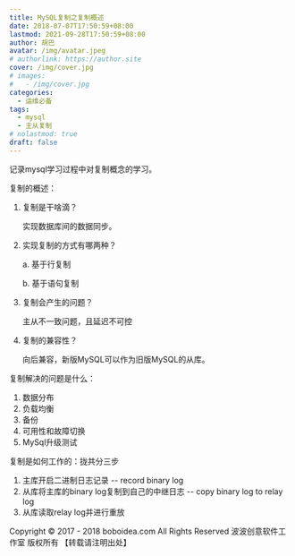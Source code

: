 ```yaml
---
title: MySQL复制之复制概述
date: 2018-07-07T17:50:59+08:00
lastmod: 2021-09-28T17:50:59+08:00
author: 胡巴
avatar: /img/avatar.jpeg
# authorlink: https://author.site
cover: /img/cover.jpg
# images:
#   - /img/cover.jpg
categories:
  - 运维必备
tags:
  - mysql
  - 主从复制
# nolastmod: true
draft: false
---
```


记录mysql学习过程中对复制概念的学习。

<!--more-->

复制的概述：

1. 复制是干啥滴？

   实现数据库间的数据同步。

2. 实现复制的方式有哪两种？

    a. 基于行复制

    b. 基于语句复制

3. 复制会产生的问题？

    主从不一致问题，且延迟不可控

4. 复制的兼容性？

    向后兼容，新版MySQL可以作为旧版MySQL的从库。

复制解决的问题是什么：

1. 数据分布
2. 负载均衡
3. 备份
4. 可用性和故障切换
5. MySql升级测试

复制是如何工作的：拢共分三步

1. 主库开启二进制日志记录 -- record binary log
2. 从库将主库的binary log复制到自己的中继日志 -- copy binary log to relay log
3. 从库读取relay log并进行重放

<!--declare-declare-->

Copyright &copy; 2017 - 2018 boboidea.com All Rights Reserved 波波创意软件工作室 版权所有 【转载请注明出处】

